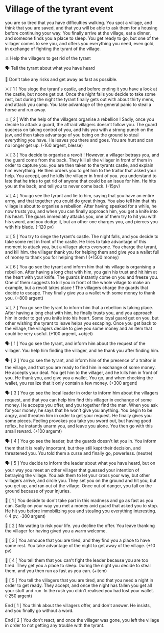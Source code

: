 # Village of the tyrant event

you are so tired that you have difficulties walking. You spot a village, and think that you are saved, and that you will be able to ask them for a housing before continuing your way. You finally arrive at the village, eat a dinner, and someone finds you a place to sleep. You get ready to go, but one of the villager comes to see you, and offers you everything you need, even gold, in exchange of fighting the tyrant of the village.

:crossed_swords: Help the villagers to get rid of the tyrant

:speaking_head: Tell the tyrant about what you have heard

🚶 Don't take any risks and get away as fast as possible.

:crossed_swords: [ 1 ] You siege the tyrant's castle, and before ending it you have a look at the castle, but noone get out. Once the night falls you decide to take some rest, but during the night the tyrant finally gets out with about thirty mens, and attack you camp. You take advantage of the general panic to steal a horse and run away.

:crossed_swords: [ 2 ] With the help of the villagers organise a rebellion ! Sadly, once you decide to attack a guard, the affraid villagers doesn't follow you. The guard success on taking control of you, and hits you with a strong punch on the jaw, and then takes advantage of you being on the ground to steal everything you have. He leaves you there and goes. You are hurt and can no longer get up. (-160 argent, blesse)

:crossed_swords: [ 3 ] You decide to organise a revolt ! However, a villager betrays you, and the guard come from the back. They kill all the villager in front of them in order to capture you. you are then taken to the tyrants castle, and explain him everything. He then orders you to get him to the traitor that asked your help. You accept, and he kills the villager in front of you. you understand to late that he tries to get rid of anyone that could be an issue for him. He hits you at the back, and tell you to never come back. (-15pv)

:crossed_swords: [ 4 ] You go see the tyrant and lie to him, saying that you have an entire army, and that together you could do great things. You also tell him that his village is about to organise a rebellion. After having speaked for a while, he now trusts you, and when you can finally approach him, you get a knife into his heart. The guars immediatly attacks you, one of them try to hit you with his sword, and you dodge it, but an other one charges you, and pierces you with his blade. (-120 pv)

:crossed_swords: [ 5 ] You try to siege the tyrant's castle. The night falls, and you decide to take some rest in front of the castle. He tries to take advantage of this moment to attack you, but a villager alerts everyone. You charge the tyrant, and kill him. the villager thank you for helping them and give you a wallet full of money to thank you for helping them ! (+1500 money)

:crossed_swords: [ 6 ] You go see the tyrant and inform him that his village is organising a rebellion. After having a long chat with him, you gain his trust and hit him at the heart with your knife. The guards instantly come on you and freeze you. One of them suggests to kill you in front of the whole village to make an example, but a revolt takes place ! The villagers charge the guards that decide to escape. They finally give you a wallet with some money to thank you. (+800 argent)

:crossed_swords: [ 7 ] You go see the tyrant to inform him that a rebellion is taking place. After having a long chat with him, he finally trusts you, and you approach him in order to get you knife into his heart. Some loyal guard get on you, but other wishing the tyrant to leave helps you escaping. Once you get back to the village, the villagers decide to give you some money and an item that could be very useful. (+100 argemt, +objet)

:speaking_head: [ 1 ] You go see the tyrant, and inform him about the request of the villager. You help him finding the villager, and he thank you after finding him.

:speaking_head: [ 2 ] You go see the tyrant, and inform him of the presence of a traitor in the village, and that you are ready to find him in exchange of some money. He accepts your deal. You get him to the villager, and he kills him in front of you. He thank you, and give you a wallet. You go, and when checking the wallet, you realize that it only contain a few money. (+300 argent)

:speaking_head: [ 3 ] You go see the local leader in order to inform him about the villagers request, and that you can help him find this villager in exchange of some money. He accepts you offer, and you together find the man. When you ask for your money, he says that he won't give you anything. You begin to be angry, and threaten him in order to get your request. He finally gives you some pieces. Feeling provokes you take you sword out, but having good reflex, he instantly unarm you, and leave you alone. You then go with this small reward. (+100 argemt)

:speaking_head: [ 4 ] You go see the leader, but the guards doesn't let you in. You inform them that it is really important, but they still kept their decision, and threatened you. You told them a curse and finally go, powerless. (neutre)

:speaking_head: [ 5 ] You decide to inform the leader about what you have heard, but on your way you meet an other villager that guessed your intention of betraying the village. You ask them to let your cross your way, but other villagers arrive, and circle you. They set you on the ground and hit you, but you get up, and ran out of the village. Once out of danger, you fall on the ground because of your injuries.

🚶 [ 1 ] You decide to don't take part in this madness and go as fast as you can. Sadly on your way you met a money avid guard that asked you to stop. He hit you before immobilizing you and stealing you everything interesting. (-4 pv, -300 argent)

🚶 [ 2 ] No wating to risk your life. you decline the offer. You leave thanking the villager for having gived you a warm welcome.

🚶 [ 3 ] You annouce that you are tired, and they find you a place to have some rest. You take advantage of the night to get away of the village. (+10 pv)

🚶 [ 4 ] You tell them that you can't fight the leader because you are too tired. They get you a place to sleep. During the night you decide to steal them, and you then run as fast as you can. (+item)

🚶 [ 5 ] You tell the villagers that you are tired, and that you need a night in order to get ready. They accept, and once the night has fallen you get all your stuff and run. In the rush you didn't realised you had lost your wallet. (-250 argent)

End [ 1 ] You think about the villagers offer, and don't answer. He insists, and you finally go without a word.

End [ 2 ] You don't react, and once the villager was gone, you left the village in order to not getting any trouble with the tyrant.
